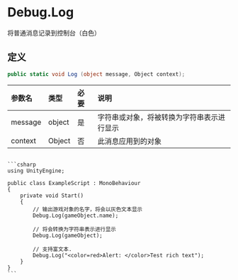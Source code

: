 # Debug.Log

将普通消息记录到控制台（白色）

## 定义

```csharp
public static void Log (object message, Object context);
```

| 参数名     | 类型     | 必要  | 说明                    |
|:------- |:------ |:--- |:--------------------- |
| message | object | 是   | 字符串或对象，将被转换为字符串表示进行显示 |
| context | Object | 否   | 此消息应用到的对象             |

~~~admonish example title="示例"

```csharp
using UnityEngine;

public class ExampleScript : MonoBehaviour
{
    private void Start()
    {
        // 输出游戏对象的名字，将会以灰色文本显示
        Debug.Log(gameObject.name);

        // 将会转换为字符串表示进行显示
        Debug.Log(gameObject);

        // 支持富文本.
        Debug.Log("<color=red>Alert: </color>Test rich text");
    }
}
```
~~~
